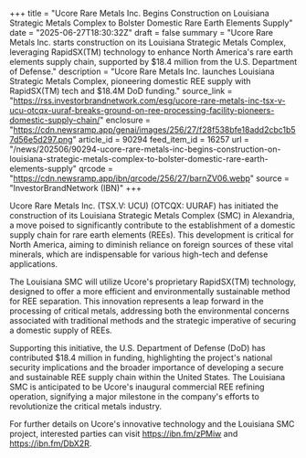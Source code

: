 +++
title = "Ucore Rare Metals Inc. Begins Construction on Louisiana Strategic Metals Complex to Bolster Domestic Rare Earth Elements Supply"
date = "2025-06-27T18:30:32Z"
draft = false
summary = "Ucore Rare Metals Inc. starts construction on its Louisiana Strategic Metals Complex, leveraging RapidSX(TM) technology to enhance North America's rare earth elements supply chain, supported by $18.4 million from the U.S. Department of Defense."
description = "Ucore Rare Metals Inc. launches Louisiana Strategic Metals Complex, pioneering domestic REE supply with RapidSX(TM) tech and $18.4M DoD funding."
source_link = "https://rss.investorbrandnetwork.com/esg/ucore-rare-metals-inc-tsx-v-ucu-otcqx-uuraf-breaks-ground-on-ree-processing-facility-pioneers-domestic-supply-chain/"
enclosure = "https://cdn.newsramp.app/genai/images/256/27/f28f538bfe18add2cbc1b57d56e5d297.png"
article_id = 90294
feed_item_id = 16257
url = "/news/202506/90294-ucore-rare-metals-inc-begins-construction-on-louisiana-strategic-metals-complex-to-bolster-domestic-rare-earth-elements-supply"
qrcode = "https://cdn.newsramp.app/ibn/qrcode/256/27/barnZV06.webp"
source = "InvestorBrandNetwork (IBN)"
+++

<p>Ucore Rare Metals Inc. (TSX.V: UCU) (OTCQX: UURAF) has initiated the construction of its Louisiana Strategic Metals Complex (SMC) in Alexandria, a move poised to significantly contribute to the establishment of a domestic supply chain for rare earth elements (REEs). This development is critical for North America, aiming to diminish reliance on foreign sources of these vital minerals, which are indispensable for various high-tech and defense applications.</p><p>The Louisiana SMC will utilize Ucore's proprietary RapidSX(TM) technology, designed to offer a more efficient and environmentally sustainable method for REE separation. This innovation represents a leap forward in the processing of critical metals, addressing both the environmental concerns associated with traditional methods and the strategic imperative of securing a domestic supply of REEs.</p><p>Supporting this initiative, the U.S. Department of Defense (DoD) has contributed $18.4 million in funding, highlighting the project's national security implications and the broader importance of developing a secure and sustainable REE supply chain within the United States. The Louisiana SMC is anticipated to be Ucore's inaugural commercial REE refining operation, signifying a major milestone in the company's efforts to revolutionize the critical metals industry.</p><p>For further details on Ucore's innovative technology and the Louisiana SMC project, interested parties can visit <a href='https://ibn.fm/zPMiw' rel='nofollow' target='_blank'>https://ibn.fm/zPMiw</a> and <a href='https://ibn.fm/DbX2R' rel='nofollow' target='_blank'>https://ibn.fm/DbX2R</a>.</p>